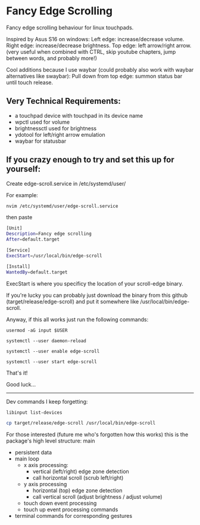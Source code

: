 # Fancy Edge Scrolling
Fancy edge scrolling behaviour for linux touchpads.

Inspired by Asus S16 on windows:
Left edge: increase/decrease volume.
Right edge: increase/decrease brightness.
Top edge: left arrow/right arrow. (very useful when combined with CTRL, skip youtube chapters, jump between words, and probably more!)

Cool additions because I use waybar (could probably also work with waybar alternatives like swaybar):
Pull down from top edge: summon status bar until touch release.

## Very Technical Requirements:
- a touchpad device with touchpad in its device name
- wpctl used for volume
- brightnessctl used for brightness
- ydotool for left/right arrow emulation
- waybar for statusbar

## If you crazy enough to try and set this up for yourself:

Create edge-scroll.service in /etc/systemd/user/

For example:
```bash
nvim /etc/systemd/user/edge-scroll.service
```
then paste

```bash
[Unit]
Description=Fancy edge scrolling
After=default.target

[Service]
ExecStart=/usr/local/bin/edge-scroll

[Install]
WantedBy=default.target
```

ExecStart is where you specificy the location of your scroll-edge binary.

If you're lucky you can probably just download the binary from this github (target/release/edge-scroll) and put it somewhere like /usr/local/bin/edge-scroll.

Anyway, if this all works just run the following commands:
```
usermod -aG input $USER
```
```
systemctl --user daemon-reload
```
```
systemctl --user enable edge-scroll
```
```
systemctl --user start edge-scroll
```

That's it!

Good luck...

---

Dev commands I keep forgetting:
```bash
libinput list-devices
```
```bash
cp target/release/edge-scroll /usr/local/bin/edge-scroll
```


For those interested (future me who's forgotten how this works) this is the package's high level structure:
main
- persistent data
- main loop
    - x axis processing:
        - vertical (left/right) edge zone detection
        - call horizontal scroll (scrub left/right)
    - y axis processing
        - horizontal (top) edge zone detection
        - call vertical scroll (adjust brightness / adjust volume)
    - touch down event processing
    - touch up event processing
commands
- terminal commands for corresponding gestures
